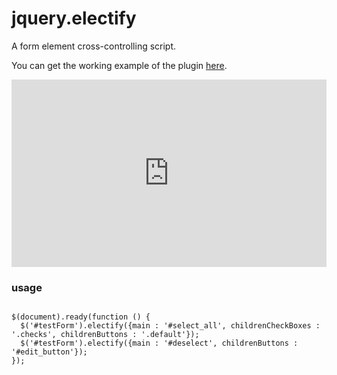 # jquery.electify

A form element cross-controlling script.

You can get the working example of the plugin <a href="http://jsfiddle.net/utr64kbz/8/" target="_blank">here</a>.

<iframe width="100%" height="300" src="http://jsfiddle.net/utr64kbz/8/embedded/" allowfullscreen="allowfullscreen" frameborder="0"></iframe>

### usage
<pre lang="javascript">
<code>
$(document).ready(function () {
  $('#testForm').electify({main : '#select_all', childrenCheckBoxes : '.checks', childrenButtons : '.default'});
  $('#testForm').electify({main : '#deselect', childrenButtons : '#edit_button'});
});
</code>
</pre>